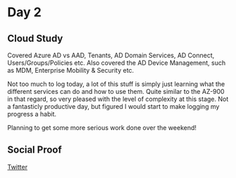 <!-- This is a template you can use for quick progress days. It removes a lot of the steps we encourage you to share in the longer template 000-DAY-ARTICLE-LONG-TEMPLATE.MD-->

# Day 2

## Cloud Study

Covered Azure AD vs AAD, Tenants, AD Domain Services, AD Connect, Users/Groups/Policies etc. Also covered the AD Device Management, such as MDM, Enterprise Mobility & Security etc.

Not too much to log today, a lot of this stuff is simply just learning what the different services can do and how to use them. Quite similar to the AZ-900 in that regard, so very pleased with the level of complexity at this stage. Not a fantasticly productive day, but figured I would start to make logging my progress a habit. 

Planning to get some more serious work done over the weekend! 


## Social Proof

[Twitter](https://twitter.com/yrwd_/status/1395837461889179648)
